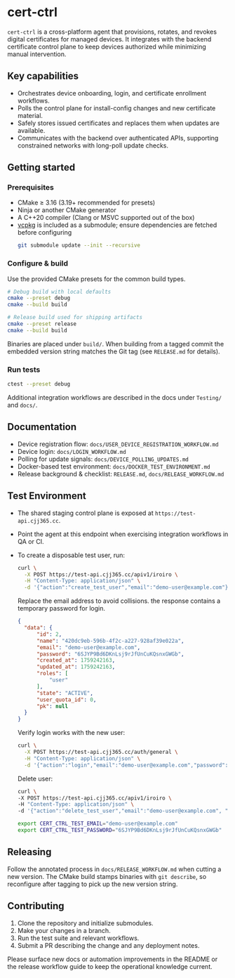 # cert-ctrl

`cert-ctrl` is a cross-platform agent that provisions, rotates, and revokes digital certificates for managed devices. It integrates with the backend certificate control plane to keep devices authorized while minimizing manual intervention.

## Key capabilities

- Orchestrates device onboarding, login, and certificate enrollment workflows.
- Polls the control plane for install-config changes and new certificate material.
- Safely stores issued certificates and replaces them when updates are available.
- Communicates with the backend over authenticated APIs, supporting constrained networks with long-poll update checks.

## Getting started

### Prerequisites

- CMake ≥ 3.16 (3.19+ recommended for presets)
- Ninja or another CMake generator
- A C++20 compiler (Clang or MSVC supported out of the box)
- [vcpkg](https://github.com/microsoft/vcpkg) is included as a submodule; ensure dependencies are fetched before configuring
  ```bash
  git submodule update --init --recursive
  ```

### Configure & build

Use the provided CMake presets for the common build types.

```bash
# Debug build with local defaults
cmake --preset debug
cmake --build build

# Release build used for shipping artifacts
cmake --preset release
cmake --build build
```

Binaries are placed under `build/`. When building from a tagged commit the embedded version string matches the Git tag (see `RELEASE.md` for details).

### Run tests

```bash
ctest --preset debug
```

Additional integration workflows are described in the docs under `Testing/` and `docs/`.

## Documentation

- Device registration flow: `docs/USER_DEVICE_REGISTRATION_WORKFLOW.md`
- Device login: `docs/LOGIN_WORKFLOW.md`
- Polling for update signals: `docs/DEVICE_POLLING_UPDATES.md`
- Docker-based test environment: `docs/DOCKER_TEST_ENVIRONMENT.md`
- Release background & checklist: `RELEASE.md`, `docs/RELEASE_WORKFLOW.md`

## Test Environment

- The shared staging control plane is exposed at `https://test-api.cjj365.cc`.
- Point the agent at this endpoint when exercising integration workflows in QA or CI.
- To create a disposable test user, run:
  ```bash
  curl \
    -X POST https://test-api.cjj365.cc/apiv1/iroiro \
    -H "Content-Type: application/json" \
    -d '{"action":"create_test_user","email":"demo-user@example.com"}'
  ```
  Replace the email address to avoid collisions. the response contains a temporary password for login.

  ```json
  {
  	"data": {
  		"id": 2,
  		"name": "420dc9eb-596b-4f2c-a227-928af39e022a",
  		"email": "demo-user@example.com",
  		"password": "6SJYP9Bd6DKnLsj9rJfUnCuKQsnxGWGb",
  		"created_at": 1759242163,
  		"updated_at": 1759242163,
  		"roles": [
  			"user"
  		],
  		"state": "ACTIVE",
  		"user_quota_id": 0,
  		"pk": null
  	}
  }
  ```

  Verify login works with the new user:

  ```bash
  curl \
    -X POST https://test-api.cjj365.cc/auth/general \
    -H "Content-Type: application/json" \
    -d '{"action":"login","email":"demo-user@example.com","password":"6SJYP9Bd6DKnLsj9rJfUnCuKQsnxGWGb"}'
  ```

  Delete user:
  ```bash
  curl \
  -X POST https://test-api.cjj365.cc/apiv1/iroiro \
  -H "Content-Type: application/json" \
  -d '{"action":"delete_test_user","email":"demo-user@example.com", "password": "6SJYP9Bd6DKnLsj9rJfUnCuKQsnxGWGb"}'
  ```

  ```bash
  export CERT_CTRL_TEST_EMAIL="demo-user@example.com"
  export CERT_CTRL_TEST_PASSWORD="6SJYP9Bd6DKnLsj9rJfUnCuKQsnxGWGb"
  ```

## Releasing

Follow the annotated process in `docs/RELEASE_WORKFLOW.md` when cutting a new version. The CMake build stamps binaries with `git describe`, so reconfigure after tagging to pick up the new version string.

## Contributing

1. Clone the repository and initialize submodules.
2. Make your changes in a branch.
3. Run the test suite and relevant workflows.
4. Submit a PR describing the change and any deployment notes.

Please surface new docs or automation improvements in the README or the release workflow guide to keep the operational knowledge current.
